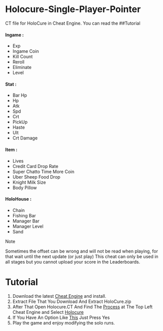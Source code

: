 # Holocure-Single-Player-Pointer
CT file for HoloCure in Cheat Engine. You can read the ##Tutorial
#### Ingame :
+ Exp
+ Ingame Coin
+ Kill Count
+ Reroll
+ Eliminate
+ Level

#### Stat :
+ Bar Hp 
+ Hp
+ Atk
+ Spd
+ Crt
+ PickUp
+ Haste
+ Ult
+ Crt Damage

#### Item :  
+ Lives
+ Credit Card Drop Rate  
+ Super Chatto Time More Coin 
+ Uber Sheep Food Drop
+ Knight Milk Size
+ Body Pillow
#### HoloHouse :
+ Chain
+ Fishing Bar
+ Manager Bar
+ Manager Level
+ Sand

>[!NOTE]  
> Sometimes the offset can be wrong and will not be read when playing, for that wait until the next update (or just play)
> This cheat can only be used in all stages but you cannot upload your score in the Leaderboards.

# Tutorial  
1. Download the latest [Cheat Engine](https://www.cheatengine.org/) and install.
2. Extract File That You Download And Extract HoloCure.zip
3. After That Open Holocure.CT And Find The [Process](https://prnt.sc/wTfkJCTZHGcr) at The Top Left Cheat Engine and Select [Holocure](https://prnt.sc/hCedJE0fscVh)
4. If You Have An Option Like [This](https://prnt.sc/oyeCXQIfEavm) Just Press Yes
5. Play the game and enjoy modifying the solo runs.
